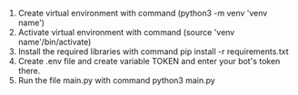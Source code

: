 1. Create virtual environment with command (python3 -m venv 'venv name')
2. Activate virtual environment with command (source 'venv name'/bin/activate)
3. Install the required libraries with command pip install -r requirements.txt
4. Create .env file and create variable TOKEN and enter your bot's token there.
5. Run the file main.py with command python3 main.py